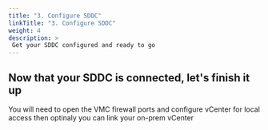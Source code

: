 ```yaml
---
title: "3. Configure SDDC"
linkTitle: "3. Configure SDDC"
weight: 4
description: >
 Get your SDDC configured and ready to go
---
```




## Now that your SDDC is connected, let's finish it up

You will need to open the VMC firewall ports and configure vCenter for local access then optinaly you can link your on-prem vCenter 
